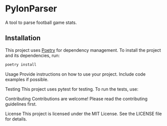 # PylonParser

A tool to parse football game stats.

## Installation

This project uses [Poetry](https://python-poetry.org/) for dependency management. To install the project and its dependencies, run:

```sh
poetry install
```

Usage
Provide instructions on how to use your project. Include code examples if possible.

Testing
This project uses pytest for testing. To run the tests, use:

Contributing
Contributions are welcome! Please read the contributing guidelines first.

License
This project is licensed under the MIT License. See the LICENSE file for details.